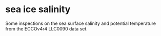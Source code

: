 # sea ice salinity
Some inspections on the sea surface salinity and potential temperature from the ECCOv4r4 LLC0090 data set.
